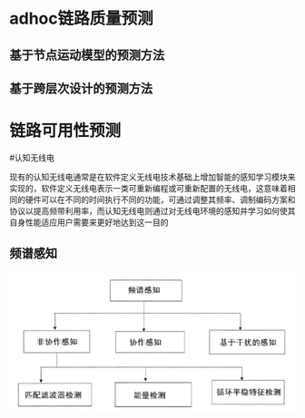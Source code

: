 # adhoc链路质量预测

## 基于节点运动模型的预测方法

## 基于跨层次设计的预测方法

# 链路可用性预测

#认知无线电

现有的认知无线电通常是在软件定义无线电技术基础上增加智能的感知学习模块来实现的，软件定义无线电表示一类可重新编程或可重新配置的无线电，这意味着相同的硬件可以在不同的时间执行不同的功能，可通过调整其频率、调制编码方案和协议以提高频带利用率，而认知无线电则通过对无线电环境的感知并学习如何使其自身性能适应用户需要来更好地达到这一目的

## 频谱感知

![10](.\img\10.png)

